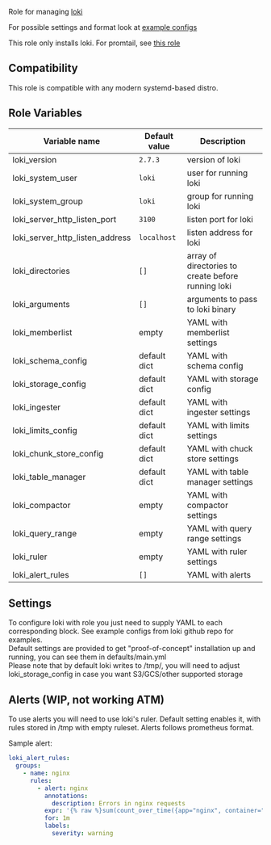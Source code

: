 Role for managing [loki](https://github.com/grafana/loki)

For possible settings and format look at [example configs](https://github.com/grafana/loki/blob/master/docs/configuration/examples.md) 
 
This role only installs loki. For promtail, see [this role](https://github.com/patrickjahns/ansible-role-promtail)

## Compatibility

This role is compatible with any modern systemd-based distro.

## Role Variables

| Variable name                   | Default value | Description                                        |
| ------------------------------- | ------------- | -------------------------------------------------- |
| loki_version                    | `2.7.3`       | version of loki                                    |
| loki_system_user                | `loki`        | user for running loki                              |
| loki_system_group               | `loki`        | group for running loki                             |
| loki_server_http_listen_port    | `3100`        | listen port for loki                               |
| loki_server_http_listen_address | `localhost`   | listen address for loki                            |
| loki_directories                | `[]`          | array of directories to create before running loki |
| loki_arguments                  | `[]`          | arguments to pass to loki binary                   |
| loki_memberlist                 | empty         | YAML with memberlist settings |
| loki_schema_config              | default dict  | YAML with schema config                            |
| loki_storage_config             | default dict  | YAML with storage config                           |
| loki_ingester                   | default dict  | YAML with ingester settings                        |
| loki_limits_config              | default dict  | YAML with limits settings                          |
| loki_chunk_store_config         | default dict  | YAML with chuck store settings                     |
| loki_table_manager              | default dict  | YAML with table manager settings                   |
| loki_compactor                  | empty         | YAML with compactor settings                       |
| loki_query_range                | empty         | YAML with query range settings
| loki_ruler                      | empty         | YAML with ruler settings
| loki_alert_rules                | `[]`          | YAML with alerts

## Settings

To configure loki with role you just need to supply YAML to each corresponding
block. See example configs from loki github repo for examples.   
Default settings are provided to get "proof-of-concept" installation up and
running, you can see them in defaults/main.yml  
Please note that by default loki writes to /tmp/, you will need to adjust
loki_storage_config in case you want S3/GCS/other supported storage  

## Alerts (WIP, not working ATM)

To use alerts you will need to use loki's ruler. Default setting enables it,
with rules stored in /tmp with empty ruleset. Alerts follows prometheus format.

Sample alert:

```yaml
loki_alert_rules:
  groups:
    - name: nginx
      rules:
        - alert: nginx
          annotations:
            description: Errors in nginx requests
          expr: '{% raw %}sum(count_over_time({app="nginx", container="application", type="error"} > 0{% endraw %}'
          for: 1m
          labels:
            severity: warning
```
